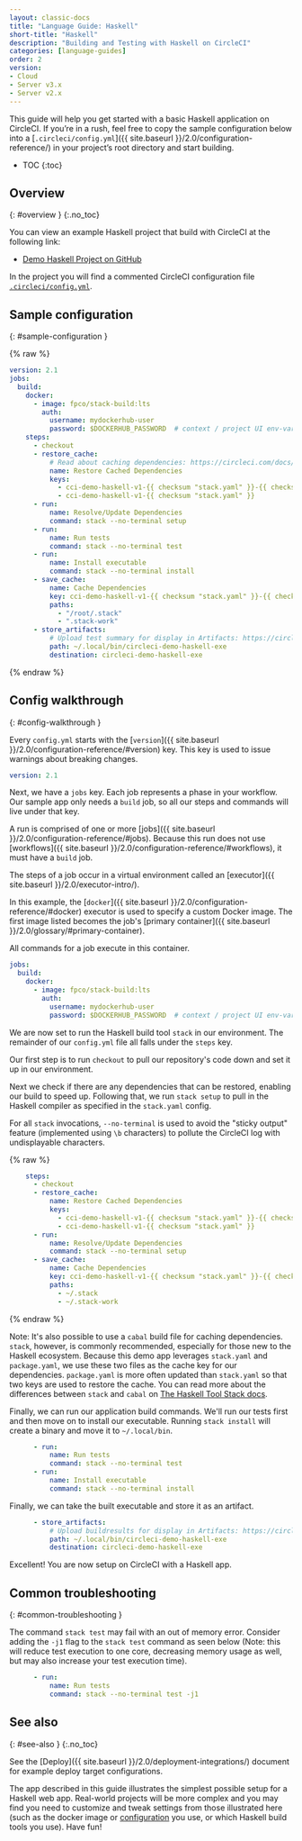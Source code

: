 ```yaml
---
layout: classic-docs
title: "Language Guide: Haskell"
short-title: "Haskell"
description: "Building and Testing with Haskell on CircleCI"
categories: [language-guides]
order: 2
version:
- Cloud
- Server v3.x
- Server v2.x
---
```


This guide will help you get started with a basic Haskell application on
CircleCI. If you’re in a rush, feel free to copy the sample configuration below into a [`.circleci/config.yml`]({{ site.baseurl }}/2.0/configuration-reference/) in your project’s root directory and start building.

* TOC
{:toc}

## Overview
{: #overview }
{:.no_toc}

You can view an example Haskell project that build with CircleCI at the following link:

- <a href="https://github.com/CircleCI-Public/circleci-demo-haskell"
target="_blank">Demo Haskell Project on GitHub</a>

In the project you will find a commented CircleCI configuration file <a
href="https://github.com/CircleCI-Public/circleci-demo-haskell/blob/master/.circleci/config.yml" target="_blank">`.circleci/config.yml`</a>.


## Sample configuration
{: #sample-configuration }

{% raw %}

```yaml
version: 2.1
jobs:
  build:
    docker:
      - image: fpco/stack-build:lts
        auth:
          username: mydockerhub-user
          password: $DOCKERHUB_PASSWORD  # context / project UI env-var reference
    steps:
      - checkout
      - restore_cache:
          # Read about caching dependencies: https://circleci.com/docs/2.0/caching/
          name: Restore Cached Dependencies
          keys:
            - cci-demo-haskell-v1-{{ checksum "stack.yaml" }}-{{ checksum "package.yaml" }}
            - cci-demo-haskell-v1-{{ checksum "stack.yaml" }}
      - run:
          name: Resolve/Update Dependencies
          command: stack --no-terminal setup
      - run:
          name: Run tests
          command: stack --no-terminal test
      - run:
          name: Install executable
          command: stack --no-terminal install
      - save_cache:
          name: Cache Dependencies
          key: cci-demo-haskell-v1-{{ checksum "stack.yaml" }}-{{ checksum "package.yaml" }}
          paths:
            - "/root/.stack"
            - ".stack-work"
      - store_artifacts:
          # Upload test summary for display in Artifacts: https://circleci.com/docs/2.0/artifacts/
          path: ~/.local/bin/circleci-demo-haskell-exe
          destination: circleci-demo-haskell-exe

```

{% endraw %}

## Config walkthrough
{: #config-walkthrough }

Every `config.yml` starts with the [`version`]({{ site.baseurl }}/2.0/configuration-reference/#version) key.
This key is used to issue warnings about breaking changes.

```yaml
version: 2.1
```

Next, we have a `jobs` key. Each job represents a phase in your workflow. Our
sample app only needs a `build` job, so all our steps and commands will live
under that key.

A run is comprised of one or more [jobs]({{ site.baseurl }}/2.0/configuration-reference/#jobs).
Because this run does not use [workflows]({{ site.baseurl }}/2.0/configuration-reference/#workflows),
it must have a `build` job.

The steps of a job occur in a virtual environment called an [executor]({{ site.baseurl }}/2.0/executor-intro/).

In this example, the [`docker`]({{ site.baseurl }}/2.0/configuration-reference/#docker) executor is used
to specify a custom Docker image. The first image listed becomes the job's [primary container]({{ site.baseurl }}/2.0/glossary/#primary-container).

All commands for a job execute in this container.

```yaml
jobs:
  build:
    docker:
      - image: fpco/stack-build:lts
        auth:
          username: mydockerhub-user
          password: $DOCKERHUB_PASSWORD  # context / project UI env-var reference
```

We are now set to run the Haskell build tool `stack` in our environment. The remainder of our
`config.yml` file all falls under the `steps` key.

Our first step is to run `checkout` to pull our repository's code down and set
it up in our environment.

Next we check if there are any dependencies that can be restored, enabling our
build to speed up. Following that, we run `stack setup` to pull in the Haskell
compiler as specified in the `stack.yaml` config.

For all `stack` invocations, `--no-terminal` is used to avoid the "sticky output" feature
(implemented using `\b` characters) to pollute the CircleCI log with undisplayable characters.

{% raw %}
```yaml
    steps:
      - checkout
      - restore_cache:
          name: Restore Cached Dependencies
          keys:
            - cci-demo-haskell-v1-{{ checksum "stack.yaml" }}-{{ checksum "package.yaml" }}
            - cci-demo-haskell-v1-{{ checksum "stack.yaml" }}
      - run:
          name: Resolve/Update Dependencies
          command: stack --no-terminal setup
      - save_cache:
          name: Cache Dependencies
          key: cci-demo-haskell-v1-{{ checksum "stack.yaml" }}-{{ checksum "package.yaml" }}
          paths:
            - ~/.stack
            - ~/.stack-work
```
{% endraw %}

Note: It's also possible to use a `cabal` build file for caching dependencies.
`stack`, however, is commonly recommended, especially for those new to the Haskell ecosystem. Because this
demo app leverages `stack.yaml` and `package.yaml`, we use these two files as the
cache key for our dependencies. `package.yaml` is more often updated than `stack.yaml` so that two keys are
used to restore the cache.
You can read more about the differences between
`stack` and `cabal` on [The Haskell Tool Stack docs](https://docs.haskellstack.org/en/stable/stack_yaml_vs_cabal_package_file/).

Finally, we can run our application build commands. We'll run our tests first
and then move on to install our executable. Running `stack install` will create
a binary and move it to `~/.local/bin`.

```yaml
      - run:
          name: Run tests
          command: stack --no-terminal test
      - run:
          name: Install executable
          command: stack --no-terminal install
```

Finally, we can take the built executable and store it as an artifact.

```yaml
      - store_artifacts:
          # Upload buildresults for display in Artifacts: https://circleci.com/docs/2.0/artifacts/
          path: ~/.local/bin/circleci-demo-haskell-exe
          destination: circleci-demo-haskell-exe
```

Excellent! You are now setup on CircleCI with a Haskell app.

## Common troubleshooting
{: #common-troubleshooting }

The command `stack test` may fail with an out of memory error. Consider adding the `-j1` flag to the `stack test` command
as seen below (Note: this will reduce test execution to one core, decreasing memory usage as well, but may also increase your test execution time).

```yaml
      - run:
          name: Run tests
          command: stack --no-terminal test -j1
```

## See also
{: #see-also }
{:.no_toc}

See the [Deploy]({{ site.baseurl }}/2.0/deployment-integrations/) document for example deploy target configurations.

The app described in this guide illustrates the simplest possible setup for a
Haskell web app. Real-world projects will be more complex and you may find
you need to customize and tweak settings from those illustrated here (such as
the docker image or [configuration](https://docs.haskellstack.org/en/v1.0.2/docker_integration/) you use, or
which Haskell build tools you use). Have fun!

